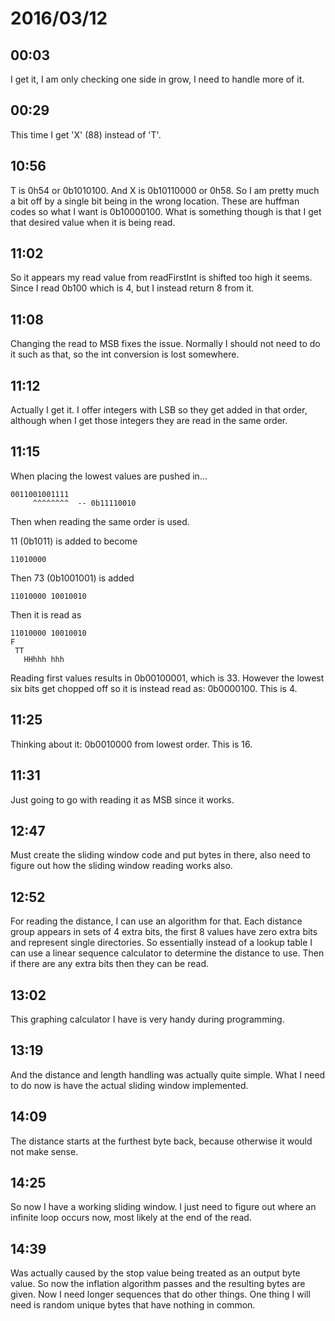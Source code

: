 # 2016/03/12

## 00:03

I get it, I am only checking one side in grow, I need to handle more of it.

## 00:29

This time I get 'X' (88) instead of 'T'.

## 10:56

T is 0h54 or 0b1010100. And X is 0b10110000 or 0h58. So I am pretty much a bit
off by a single bit being in the wrong location. These are huffman codes so
what I want is 0b10000100. What is something though is that I get that
desired value when it is being read.

## 11:02

So it appears my read value from readFirstInt is shifted too high it seems.
Since I read 0b100 which is 4, but I instead return 8 from it.

## 11:08

Changing the read to MSB fixes the issue. Normally I should not need to do it
such as that, so the int conversion is lost somewhere.

## 11:12

Actually I get it. I offer integers with LSB so they get added in that order,
although when I get those integers they are read in the same order.

## 11:15

When placing the lowest values are pushed in...

	0011001001111
	     ^^^^^^^^  -- 0b11110010

Then when reading the same order is used.

11 (0b1011) is added to become

	11010000

Then 73 (0b1001001) is added

	11010000 10010010

Then it is read as

	11010000 10010010
	F
	 TT
	   HHhhh hhh

Reading first values results in 0b00100001, which is 33. However the lowest
six bits get chopped off so it is instead read as: 0b0000100. This is 4.

## 11:25

Thinking about it: 0b0010000 from lowest order. This is 16.

## 11:31

Just going to go with reading it as MSB since it works.

## 12:47

Must create the sliding window code and put bytes in there, also need to
figure out how the sliding window reading works also.

## 12:52

For reading the distance, I can use an algorithm for that. Each distance group
appears in sets of 4 extra bits, the first 8 values have zero extra bits and
represent single directories. So essentially instead of a lookup table I can
use a linear sequence calculator to determine the distance to use. Then if
there are any extra bits then they can be read.

## 13:02

This graphing calculator I have is very handy during programming.

## 13:19

And the distance and length handling was actually quite simple. What I need to
do now is have the actual sliding window implemented.

## 14:09

The distance starts at the furthest byte back, because otherwise it would not
make sense.

## 14:25

So now I have a working sliding window. I just need to figure out where an
infinite loop occurs now, most likely at the end of the read.

## 14:39

Was actually caused by the stop value being treated as an output byte value. So
now the inflation algorithm passes and the resulting bytes are given. Now I
need longer sequences that do other things. One thing I will need is random
unique bytes that have nothing in common.

